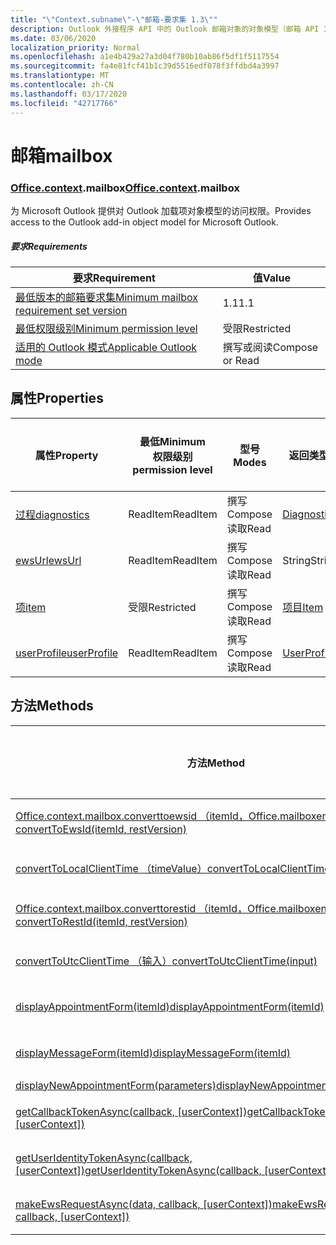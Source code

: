 ```yaml
---
title: "\"Context.subname\"-\"邮箱-要求集 1.3\""
description: Outlook 外接程序 API 中的 Outlook 邮箱对象的对象模型（邮箱 API 1.3 版本）。
ms.date: 03/06/2020
localization_priority: Normal
ms.openlocfilehash: a1e4b429a27a3d04f780b10ab86f5df1f5117554
ms.sourcegitcommit: fa4e81fcf41b1c39d5516edf078f3ffdbd4a3997
ms.translationtype: MT
ms.contentlocale: zh-CN
ms.lasthandoff: 03/17/2020
ms.locfileid: "42717766"
---
```

# <a name="mailbox"></a><span data-ttu-id="4421a-103">邮箱</span><span class="sxs-lookup"><span data-stu-id="4421a-103">mailbox</span></span>

### <a name="officecontextmailbox"></a><span data-ttu-id="4421a-104">[Office](office.md)[.context](office.context.md).mailbox</span><span class="sxs-lookup"><span data-stu-id="4421a-104">[Office](office.md)[.context](office.context.md).mailbox</span></span>

<span data-ttu-id="4421a-105">为 Microsoft Outlook 提供对 Outlook 加载项对象模型的访问权限。</span><span class="sxs-lookup"><span data-stu-id="4421a-105">Provides access to the Outlook add-in object model for Microsoft Outlook.</span></span>

##### <a name="requirements"></a><span data-ttu-id="4421a-106">要求</span><span class="sxs-lookup"><span data-stu-id="4421a-106">Requirements</span></span>

|<span data-ttu-id="4421a-107">要求</span><span class="sxs-lookup"><span data-stu-id="4421a-107">Requirement</span></span>| <span data-ttu-id="4421a-108">值</span><span class="sxs-lookup"><span data-stu-id="4421a-108">Value</span></span>|
|---|---|
|[<span data-ttu-id="4421a-109">最低版本的邮箱要求集</span><span class="sxs-lookup"><span data-stu-id="4421a-109">Minimum mailbox requirement set version</span></span>](../../requirement-sets/outlook-api-requirement-sets.md)| <span data-ttu-id="4421a-110">1.1</span><span class="sxs-lookup"><span data-stu-id="4421a-110">1.1</span></span>|
|[<span data-ttu-id="4421a-111">最低权限级别</span><span class="sxs-lookup"><span data-stu-id="4421a-111">Minimum permission level</span></span>](../../../outlook/understanding-outlook-add-in-permissions.md)| <span data-ttu-id="4421a-112">受限</span><span class="sxs-lookup"><span data-stu-id="4421a-112">Restricted</span></span>|
|[<span data-ttu-id="4421a-113">适用的 Outlook 模式</span><span class="sxs-lookup"><span data-stu-id="4421a-113">Applicable Outlook mode</span></span>](../../../outlook/outlook-add-ins-overview.md#extension-points)| <span data-ttu-id="4421a-114">撰写或阅读</span><span class="sxs-lookup"><span data-stu-id="4421a-114">Compose or Read</span></span>|

## <a name="properties"></a><span data-ttu-id="4421a-115">属性</span><span class="sxs-lookup"><span data-stu-id="4421a-115">Properties</span></span>

| <span data-ttu-id="4421a-116">属性</span><span class="sxs-lookup"><span data-stu-id="4421a-116">Property</span></span> | <span data-ttu-id="4421a-117">最低</span><span class="sxs-lookup"><span data-stu-id="4421a-117">Minimum</span></span><br><span data-ttu-id="4421a-118">权限级别</span><span class="sxs-lookup"><span data-stu-id="4421a-118">permission level</span></span> | <span data-ttu-id="4421a-119">型号</span><span class="sxs-lookup"><span data-stu-id="4421a-119">Modes</span></span> | <span data-ttu-id="4421a-120">返回类型</span><span class="sxs-lookup"><span data-stu-id="4421a-120">Return type</span></span> | <span data-ttu-id="4421a-121">最低</span><span class="sxs-lookup"><span data-stu-id="4421a-121">Minimum</span></span><br><span data-ttu-id="4421a-122">要求集</span><span class="sxs-lookup"><span data-stu-id="4421a-122">requirement set</span></span> |
|---|---|---|---|:---:|
| [<span data-ttu-id="4421a-123">过程</span><span class="sxs-lookup"><span data-stu-id="4421a-123">diagnostics</span></span>](/javascript/api/outlook/office.mailbox?view=outlook-js-1.3#diagnostics) | <span data-ttu-id="4421a-124">ReadItem</span><span class="sxs-lookup"><span data-stu-id="4421a-124">ReadItem</span></span> | <span data-ttu-id="4421a-125">撰写</span><span class="sxs-lookup"><span data-stu-id="4421a-125">Compose</span></span><br><span data-ttu-id="4421a-126">读取</span><span class="sxs-lookup"><span data-stu-id="4421a-126">Read</span></span> | [<span data-ttu-id="4421a-127">Diagnostics</span><span class="sxs-lookup"><span data-stu-id="4421a-127">Diagnostics</span></span>](/javascript/api/outlook/office.diagnostics?view=outlook-js-1.3) | [<span data-ttu-id="4421a-128">1.1</span><span class="sxs-lookup"><span data-stu-id="4421a-128">1.1</span></span>](../requirement-set-1.1/outlook-requirement-set-1.1.md) |
| [<span data-ttu-id="4421a-129">ewsUrl</span><span class="sxs-lookup"><span data-stu-id="4421a-129">ewsUrl</span></span>](/javascript/api/outlook/office.mailbox?view=outlook-js-1.3#ewsurl) | <span data-ttu-id="4421a-130">ReadItem</span><span class="sxs-lookup"><span data-stu-id="4421a-130">ReadItem</span></span> | <span data-ttu-id="4421a-131">撰写</span><span class="sxs-lookup"><span data-stu-id="4421a-131">Compose</span></span><br><span data-ttu-id="4421a-132">读取</span><span class="sxs-lookup"><span data-stu-id="4421a-132">Read</span></span> | <span data-ttu-id="4421a-133">String</span><span class="sxs-lookup"><span data-stu-id="4421a-133">String</span></span> | [<span data-ttu-id="4421a-134">1.1</span><span class="sxs-lookup"><span data-stu-id="4421a-134">1.1</span></span>](../requirement-set-1.1/outlook-requirement-set-1.1.md) |
| [<span data-ttu-id="4421a-135">项</span><span class="sxs-lookup"><span data-stu-id="4421a-135">item</span></span>](office.context.mailbox.item.md) | <span data-ttu-id="4421a-136">受限</span><span class="sxs-lookup"><span data-stu-id="4421a-136">Restricted</span></span> | <span data-ttu-id="4421a-137">撰写</span><span class="sxs-lookup"><span data-stu-id="4421a-137">Compose</span></span><br><span data-ttu-id="4421a-138">读取</span><span class="sxs-lookup"><span data-stu-id="4421a-138">Read</span></span> | [<span data-ttu-id="4421a-139">项目</span><span class="sxs-lookup"><span data-stu-id="4421a-139">Item</span></span>](/javascript/api/outlook/office.item?view=outlook-js-1.3) | [<span data-ttu-id="4421a-140">1.1</span><span class="sxs-lookup"><span data-stu-id="4421a-140">1.1</span></span>](../requirement-set-1.1/outlook-requirement-set-1.1.md) |
| [<span data-ttu-id="4421a-141">userProfile</span><span class="sxs-lookup"><span data-stu-id="4421a-141">userProfile</span></span>](/javascript/api/outlook/office.mailbox?view=outlook-js-1.3#userprofile) | <span data-ttu-id="4421a-142">ReadItem</span><span class="sxs-lookup"><span data-stu-id="4421a-142">ReadItem</span></span> | <span data-ttu-id="4421a-143">撰写</span><span class="sxs-lookup"><span data-stu-id="4421a-143">Compose</span></span><br><span data-ttu-id="4421a-144">读取</span><span class="sxs-lookup"><span data-stu-id="4421a-144">Read</span></span> | [<span data-ttu-id="4421a-145">UserProfile</span><span class="sxs-lookup"><span data-stu-id="4421a-145">UserProfile</span></span>](/javascript/api/outlook/office.userprofile?view=outlook-js-1.3) | [<span data-ttu-id="4421a-146">1.1</span><span class="sxs-lookup"><span data-stu-id="4421a-146">1.1</span></span>](../requirement-set-1.1/outlook-requirement-set-1.1.md) |

## <a name="methods"></a><span data-ttu-id="4421a-147">方法</span><span class="sxs-lookup"><span data-stu-id="4421a-147">Methods</span></span>

| <span data-ttu-id="4421a-148">方法</span><span class="sxs-lookup"><span data-stu-id="4421a-148">Method</span></span> | <span data-ttu-id="4421a-149">最低</span><span class="sxs-lookup"><span data-stu-id="4421a-149">Minimum</span></span><br><span data-ttu-id="4421a-150">权限级别</span><span class="sxs-lookup"><span data-stu-id="4421a-150">permission level</span></span> | <span data-ttu-id="4421a-151">型号</span><span class="sxs-lookup"><span data-stu-id="4421a-151">Modes</span></span> | <span data-ttu-id="4421a-152">最低</span><span class="sxs-lookup"><span data-stu-id="4421a-152">Minimum</span></span><br><span data-ttu-id="4421a-153">要求集</span><span class="sxs-lookup"><span data-stu-id="4421a-153">requirement set</span></span> |
|---|---|---|:---:|
| [<span data-ttu-id="4421a-154">Office.context.mailbox.converttoewsid （itemId，Office.mailboxenums.restversion）</span><span class="sxs-lookup"><span data-stu-id="4421a-154">convertToEwsId(itemId, restVersion)</span></span>](/javascript/api/outlook/office.mailbox?view=outlook-js-1.3#converttoewsid-itemid--restversion-) | <span data-ttu-id="4421a-155">受限</span><span class="sxs-lookup"><span data-stu-id="4421a-155">Restricted</span></span> | <span data-ttu-id="4421a-156">撰写</span><span class="sxs-lookup"><span data-stu-id="4421a-156">Compose</span></span><br><span data-ttu-id="4421a-157">读取</span><span class="sxs-lookup"><span data-stu-id="4421a-157">Read</span></span> | [<span data-ttu-id="4421a-158">1.3</span><span class="sxs-lookup"><span data-stu-id="4421a-158">1.3</span></span>](../requirement-set-1.3/outlook-requirement-set-1.3.md) |
| [<span data-ttu-id="4421a-159">convertToLocalClientTime （timeValue）</span><span class="sxs-lookup"><span data-stu-id="4421a-159">convertToLocalClientTime(timeValue)</span></span>](/javascript/api/outlook/office.mailbox?view=outlook-js-1.3#converttolocalclienttime-timevalue-) | <span data-ttu-id="4421a-160">ReadItem</span><span class="sxs-lookup"><span data-stu-id="4421a-160">ReadItem</span></span> | <span data-ttu-id="4421a-161">撰写</span><span class="sxs-lookup"><span data-stu-id="4421a-161">Compose</span></span><br><span data-ttu-id="4421a-162">读取</span><span class="sxs-lookup"><span data-stu-id="4421a-162">Read</span></span> | [<span data-ttu-id="4421a-163">1.1</span><span class="sxs-lookup"><span data-stu-id="4421a-163">1.1</span></span>](../requirement-set-1.1/outlook-requirement-set-1.1.md) |
| [<span data-ttu-id="4421a-164">Office.context.mailbox.converttorestid （itemId，Office.mailboxenums.restversion）</span><span class="sxs-lookup"><span data-stu-id="4421a-164">convertToRestId(itemId, restVersion)</span></span>](/javascript/api/outlook/office.mailbox?view=outlook-js-1.3#converttorestid-itemid--restversion-) | <span data-ttu-id="4421a-165">受限</span><span class="sxs-lookup"><span data-stu-id="4421a-165">Restricted</span></span> | <span data-ttu-id="4421a-166">撰写</span><span class="sxs-lookup"><span data-stu-id="4421a-166">Compose</span></span><br><span data-ttu-id="4421a-167">读取</span><span class="sxs-lookup"><span data-stu-id="4421a-167">Read</span></span> | [<span data-ttu-id="4421a-168">1.3</span><span class="sxs-lookup"><span data-stu-id="4421a-168">1.3</span></span>](../requirement-set-1.3/outlook-requirement-set-1.3.md) |
| [<span data-ttu-id="4421a-169">convertToUtcClientTime （输入）</span><span class="sxs-lookup"><span data-stu-id="4421a-169">convertToUtcClientTime(input)</span></span>](/javascript/api/outlook/office.mailbox?view=outlook-js-1.3#converttoutcclienttime-input-) | <span data-ttu-id="4421a-170">ReadItem</span><span class="sxs-lookup"><span data-stu-id="4421a-170">ReadItem</span></span> | <span data-ttu-id="4421a-171">撰写</span><span class="sxs-lookup"><span data-stu-id="4421a-171">Compose</span></span><br><span data-ttu-id="4421a-172">读取</span><span class="sxs-lookup"><span data-stu-id="4421a-172">Read</span></span> | [<span data-ttu-id="4421a-173">1.1</span><span class="sxs-lookup"><span data-stu-id="4421a-173">1.1</span></span>](../requirement-set-1.1/outlook-requirement-set-1.1.md) |
| [<span data-ttu-id="4421a-174">displayAppointmentForm(itemId)</span><span class="sxs-lookup"><span data-stu-id="4421a-174">displayAppointmentForm(itemId)</span></span>](/javascript/api/outlook/office.mailbox?view=outlook-js-1.3#displayappointmentform-itemid-) | <span data-ttu-id="4421a-175">ReadItem</span><span class="sxs-lookup"><span data-stu-id="4421a-175">ReadItem</span></span> | <span data-ttu-id="4421a-176">撰写</span><span class="sxs-lookup"><span data-stu-id="4421a-176">Compose</span></span><br><span data-ttu-id="4421a-177">读取</span><span class="sxs-lookup"><span data-stu-id="4421a-177">Read</span></span> | [<span data-ttu-id="4421a-178">1.1</span><span class="sxs-lookup"><span data-stu-id="4421a-178">1.1</span></span>](../requirement-set-1.1/outlook-requirement-set-1.1.md) |
| [<span data-ttu-id="4421a-179">displayMessageForm(itemId)</span><span class="sxs-lookup"><span data-stu-id="4421a-179">displayMessageForm(itemId)</span></span>](/javascript/api/outlook/office.mailbox?view=outlook-js-1.3#displaymessageform-itemid-) | <span data-ttu-id="4421a-180">ReadItem</span><span class="sxs-lookup"><span data-stu-id="4421a-180">ReadItem</span></span> | <span data-ttu-id="4421a-181">撰写</span><span class="sxs-lookup"><span data-stu-id="4421a-181">Compose</span></span><br><span data-ttu-id="4421a-182">读取</span><span class="sxs-lookup"><span data-stu-id="4421a-182">Read</span></span> | [<span data-ttu-id="4421a-183">1.1</span><span class="sxs-lookup"><span data-stu-id="4421a-183">1.1</span></span>](../requirement-set-1.1/outlook-requirement-set-1.1.md) |
| [<span data-ttu-id="4421a-184">displayNewAppointmentForm(parameters)</span><span class="sxs-lookup"><span data-stu-id="4421a-184">displayNewAppointmentForm(parameters)</span></span>](/javascript/api/outlook/office.mailbox?view=outlook-js-1.3#displaynewappointmentform-parameters-) | <span data-ttu-id="4421a-185">ReadItem</span><span class="sxs-lookup"><span data-stu-id="4421a-185">ReadItem</span></span> | <span data-ttu-id="4421a-186">读取</span><span class="sxs-lookup"><span data-stu-id="4421a-186">Read</span></span> | [<span data-ttu-id="4421a-187">1.1</span><span class="sxs-lookup"><span data-stu-id="4421a-187">1.1</span></span>](../requirement-set-1.1/outlook-requirement-set-1.1.md) |
| <span data-ttu-id="4421a-188">[getCallbackTokenAsync(callback, [userContext])](/javascript/api/outlook/office.mailbox?view=outlook-js-1.3#getcallbacktokenasync-callback--usercontext-)</span><span class="sxs-lookup"><span data-stu-id="4421a-188">[getCallbackTokenAsync(callback, [userContext])](/javascript/api/outlook/office.mailbox?view=outlook-js-1.3#getcallbacktokenasync-callback--usercontext-)</span></span> | <span data-ttu-id="4421a-189">ReadItem</span><span class="sxs-lookup"><span data-stu-id="4421a-189">ReadItem</span></span> | <span data-ttu-id="4421a-190">撰写</span><span class="sxs-lookup"><span data-stu-id="4421a-190">Compose</span></span><br><span data-ttu-id="4421a-191">读取</span><span class="sxs-lookup"><span data-stu-id="4421a-191">Read</span></span> | [<span data-ttu-id="4421a-192">1.3</span><span class="sxs-lookup"><span data-stu-id="4421a-192">1.3</span></span>](../requirement-set-1.3/outlook-requirement-set-1.3.md)<br>[<span data-ttu-id="4421a-193">1.1</span><span class="sxs-lookup"><span data-stu-id="4421a-193">1.1</span></span>](../requirement-set-1.1/outlook-requirement-set-1.1.md) |
| <span data-ttu-id="4421a-194">[getUserIdentityTokenAsync(callback, [userContext])](/javascript/api/outlook/office.mailbox?view=outlook-js-1.3#getuseridentitytokenasync-callback--usercontext-)</span><span class="sxs-lookup"><span data-stu-id="4421a-194">[getUserIdentityTokenAsync(callback, [userContext])](/javascript/api/outlook/office.mailbox?view=outlook-js-1.3#getuseridentitytokenasync-callback--usercontext-)</span></span> | <span data-ttu-id="4421a-195">ReadItem</span><span class="sxs-lookup"><span data-stu-id="4421a-195">ReadItem</span></span> | <span data-ttu-id="4421a-196">撰写</span><span class="sxs-lookup"><span data-stu-id="4421a-196">Compose</span></span><br><span data-ttu-id="4421a-197">读取</span><span class="sxs-lookup"><span data-stu-id="4421a-197">Read</span></span> | [<span data-ttu-id="4421a-198">1.1</span><span class="sxs-lookup"><span data-stu-id="4421a-198">1.1</span></span>](../requirement-set-1.1/outlook-requirement-set-1.1.md) |
| <span data-ttu-id="4421a-199">[makeEwsRequestAsync(data, callback, [userContext])](/javascript/api/outlook/office.mailbox?view=outlook-js-1.3#makeewsrequestasync-data--callback--usercontext-)</span><span class="sxs-lookup"><span data-stu-id="4421a-199">[makeEwsRequestAsync(data, callback, [userContext])](/javascript/api/outlook/office.mailbox?view=outlook-js-1.3#makeewsrequestasync-data--callback--usercontext-)</span></span> | <span data-ttu-id="4421a-200">ReadWriteMailbox</span><span class="sxs-lookup"><span data-stu-id="4421a-200">ReadWriteMailbox</span></span> | <span data-ttu-id="4421a-201">撰写</span><span class="sxs-lookup"><span data-stu-id="4421a-201">Compose</span></span><br><span data-ttu-id="4421a-202">读取</span><span class="sxs-lookup"><span data-stu-id="4421a-202">Read</span></span> | [<span data-ttu-id="4421a-203">1.1</span><span class="sxs-lookup"><span data-stu-id="4421a-203">1.1</span></span>](../requirement-set-1.1/outlook-requirement-set-1.1.md) |
